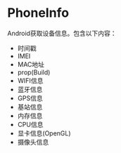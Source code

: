# PhoneInfo

Android获取设备信息。包含以下内容：

* 时间戳
* IMEI
* MAC地址
* prop(Build)
* WIFI信息
* 蓝牙信息
* GPS信息
* 基站信息
* 内存信息
* CPU信息
* 显卡信息(OpenGL)
* 摄像头信息
